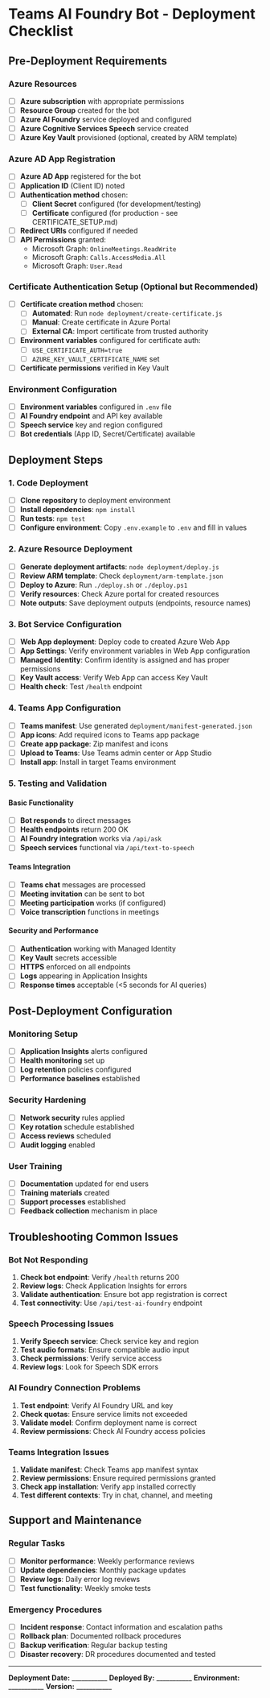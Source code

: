 # Teams AI Foundry Bot - Deployment Checklist

## Pre-Deployment Requirements

### Azure Resources
- [ ] **Azure subscription** with appropriate permissions
- [ ] **Resource Group** created for the bot
- [ ] **Azure AI Foundry** service deployed and configured
- [ ] **Azure Cognitive Services Speech** service created
- [ ] **Azure Key Vault** provisioned (optional, created by ARM template)

### Azure AD App Registration
- [ ] **Azure AD App** registered for the bot
- [ ] **Application ID** (Client ID) noted
- [ ] **Authentication method** chosen:
  - [ ] **Client Secret** configured (for development/testing)
  - [ ] **Certificate** configured (for production - see CERTIFICATE_SETUP.md)
- [ ] **Redirect URIs** configured if needed
- [ ] **API Permissions** granted:
  - Microsoft Graph: `OnlineMeetings.ReadWrite`
  - Microsoft Graph: `Calls.AccessMedia.All`
  - Microsoft Graph: `User.Read`

### Certificate Authentication Setup (Optional but Recommended)
- [ ] **Certificate creation method** chosen:
  - [ ] **Automated**: Run `node deployment/create-certificate.js`
  - [ ] **Manual**: Create certificate in Azure Portal
  - [ ] **External CA**: Import certificate from trusted authority
- [ ] **Environment variables** configured for certificate auth:
  - [ ] `USE_CERTIFICATE_AUTH=true`
  - [ ] `AZURE_KEY_VAULT_CERTIFICATE_NAME` set
- [ ] **Certificate permissions** verified in Key Vault

### Environment Configuration
- [ ] **Environment variables** configured in `.env` file
- [ ] **AI Foundry endpoint** and API key available
- [ ] **Speech service** key and region configured
- [ ] **Bot credentials** (App ID, Secret/Certificate) available

## Deployment Steps

### 1. Code Deployment
- [ ] **Clone repository** to deployment environment
- [ ] **Install dependencies**: `npm install`
- [ ] **Run tests**: `npm test`
- [ ] **Configure environment**: Copy `.env.example` to `.env` and fill in values

### 2. Azure Resource Deployment
- [ ] **Generate deployment artifacts**: `node deployment/deploy.js`
- [ ] **Review ARM template**: Check `deployment/arm-template.json`
- [ ] **Deploy to Azure**: Run `./deploy.sh` or `./deploy.ps1`
- [ ] **Verify resources**: Check Azure portal for created resources
- [ ] **Note outputs**: Save deployment outputs (endpoints, resource names)

### 3. Bot Service Configuration
- [ ] **Web App deployment**: Deploy code to created Azure Web App
- [ ] **App Settings**: Verify environment variables in Web App configuration
- [ ] **Managed Identity**: Confirm identity is assigned and has proper permissions
- [ ] **Key Vault access**: Verify Web App can access Key Vault
- [ ] **Health check**: Test `/health` endpoint

### 4. Teams App Configuration
- [ ] **Teams manifest**: Use generated `deployment/manifest-generated.json`
- [ ] **App icons**: Add required icons to Teams app package
- [ ] **Create app package**: Zip manifest and icons
- [ ] **Upload to Teams**: Use Teams admin center or App Studio
- [ ] **Install app**: Install in target Teams environment

### 5. Testing and Validation

#### Basic Functionality
- [ ] **Bot responds** to direct messages
- [ ] **Health endpoints** return 200 OK
- [ ] **AI Foundry integration** works via `/api/ask`
- [ ] **Speech services** functional via `/api/text-to-speech`

#### Teams Integration
- [ ] **Teams chat** messages are processed
- [ ] **Meeting invitation** can be sent to bot
- [ ] **Meeting participation** works (if configured)
- [ ] **Voice transcription** functions in meetings

#### Security and Performance
- [ ] **Authentication** working with Managed Identity
- [ ] **Key Vault** secrets accessible
- [ ] **HTTPS** enforced on all endpoints
- [ ] **Logs** appearing in Application Insights
- [ ] **Response times** acceptable (<5 seconds for AI queries)

## Post-Deployment Configuration

### Monitoring Setup
- [ ] **Application Insights** alerts configured
- [ ] **Health monitoring** set up
- [ ] **Log retention** policies configured
- [ ] **Performance baselines** established

### Security Hardening
- [ ] **Network security** rules applied
- [ ] **Key rotation** schedule established
- [ ] **Access reviews** scheduled
- [ ] **Audit logging** enabled

### User Training
- [ ] **Documentation** updated for end users
- [ ] **Training materials** created
- [ ] **Support processes** established
- [ ] **Feedback collection** mechanism in place

## Troubleshooting Common Issues

### Bot Not Responding
1. **Check bot endpoint**: Verify `/health` returns 200
2. **Review logs**: Check Application Insights for errors
3. **Validate authentication**: Ensure bot app registration is correct
4. **Test connectivity**: Use `/api/test-ai-foundry` endpoint

### Speech Processing Issues
1. **Verify Speech service**: Check service key and region
2. **Test audio formats**: Ensure compatible audio input
3. **Check permissions**: Verify service access
4. **Review logs**: Look for Speech SDK errors

### AI Foundry Connection Problems
1. **Test endpoint**: Verify AI Foundry URL and key
2. **Check quotas**: Ensure service limits not exceeded
3. **Validate model**: Confirm deployment name is correct
4. **Review permissions**: Check AI Foundry access policies

### Teams Integration Issues
1. **Validate manifest**: Check Teams app manifest syntax
2. **Review permissions**: Ensure required permissions granted
3. **Check app installation**: Verify app installed correctly
4. **Test different contexts**: Try in chat, channel, and meeting

## Support and Maintenance

### Regular Tasks
- [ ] **Monitor performance**: Weekly performance reviews
- [ ] **Update dependencies**: Monthly package updates
- [ ] **Review logs**: Daily error log reviews
- [ ] **Test functionality**: Weekly smoke tests

### Emergency Procedures
- [ ] **Incident response**: Contact information and escalation paths
- [ ] **Rollback plan**: Documented rollback procedures
- [ ] **Backup verification**: Regular backup testing
- [ ] **Disaster recovery**: DR procedures documented and tested

---

**Deployment Date:** ___________
**Deployed By:** ___________
**Environment:** ___________
**Version:** ___________
